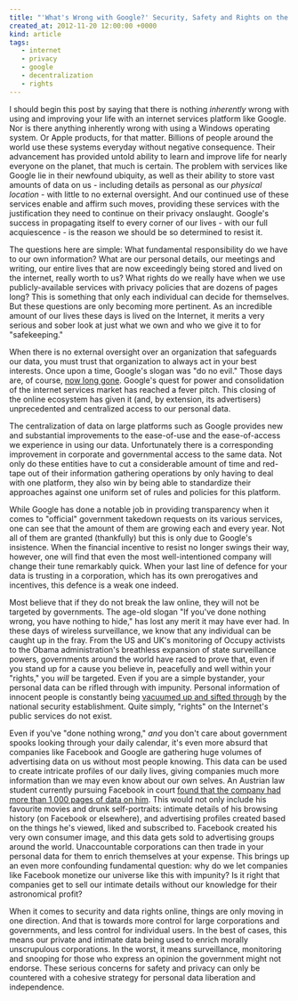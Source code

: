 ```yaml
---
title: "'What's Wrong with Google?' Security, Safety and Rights on the Internet"
created_at: 2012-11-20 12:00:00 +0000
kind: article
tags:
   - internet
   - privacy
   - google
   - decentralization
   - rights
---
```


I should begin this post by saying that there is nothing _inherently_ wrong with using and improving your life with an internet services platform like Google. Nor is there anything inherently wrong with using a Windows operating system. Or Apple products, for that matter. Billions of people around the world use these systems everyday without negative consequence. Their advancement has provided untold ability to learn and improve life for nearly everyone on the planet, that much is certain. The problem with services like Google lie in their newfound ubiquity, as well as their ability to store vast amounts of data on us - including details as personal as our _physical location_ - with little to no external oversight. And our continued use of these services enable and affirm such moves, providing these services with the justification they need to continue on their privacy onslaught. Google's success in propagating itself to every corner of our lives - with our full acquiescence - is the reason we should be so determined to resist it.

The questions here are simple: What fundamental responsibility do we have to our own information? What are our personal details, our meetings and writing, our entire lives that are now exceedingly being stored and lived on the internet, really worth to us? What rights do we really have when we use publicly-available services with privacy policies that are dozens of pages long? This is something that only each individual can decide for themselves. But these questions are only becoming more pertinent. As an incredible amount of our lives these days is lived on the Internet, it merits a very serious and sober look at just what we own and who we give it to for "safekeeping."

<!-- more -->

When there is no external oversight over an organization that safeguards our data, you must trust that organization to always act in your best interests. Once upon a time, Google's slogan was "do no evil." Those days are, of course, [now long gone](https://en.wikipedia.org/wiki/Criticism_of_Google#Privacy). Google's quest for power and consolidation of the internet services market has reached a fever pitch. This closing of the online ecosystem has given it (and, by extension, its advertisers) unprecedented and centralized access to our personal data.

The centralization of data on large platforms such as Google provides new and substantial improvements to the ease-of-use and the ease-of-access we experience in using our data. Unfortunately there is a corresponding improvement in corporate and governmental access to the same data. Not only do these entities have to cut a considerable amount of time and red-tape out of their information gathering operations by only having to deal with one platform, they also win by being able to standardize their approaches against one uniform set of rules and policies for this platform.

While Google has done a notable job in providing transparency when it comes to "official" government takedown requests on its various services, one can see that the amount of them are growing each and every year. Not all of them are granted (thankfully) but this is only due to Google's insistence. When the financial incentive to resist no longer swings their way, however, one will find that even the most well-intentioned company will change their tune remarkably quick. When your last line of defence for your data is trusting in a corporation, which has its own prerogatives and incentives, this defence is a weak one indeed.

Most believe that if they do not break the law online, they will not be targeted by governments. The age-old slogan "If you've done nothing wrong, you have nothing to hide," has lost any merit it may have ever had. In these days of wireless surveillance, we know that any individual can be caught up in the fray. From the US and UK's monitoring of Occupy activists to the Obama administration's breathless expansion of state surveillance powers, governments around the world have raced to prove that, even if you stand up for a cause you believe in, peacefully and well within your "rights," you _will_ be targeted. Even if you are a simple bystander, your personal data can be rifled through with impunity. Personal information of innocent people is constantly being [vacuumed up and sifted through](http://www.aclu.org/spy-files) by the national security establishment. Quite simply, "rights" on the Internet's public services do not exist.

Even if you've "done nothing wrong," _and_ you don't care about government spooks looking through your daily calendar, it's even more absurd that companies like Facebook and Google are gathering huge volumes of advertising data on us without most people knowing. This data can be used to create intricate profiles of our daily lives, giving companies much more information than we may even know about our own selves. An Austrian law student currently pursuing Facebook in court [found that the company had more than 1,000 pages of data on him](http://arstechnica.com/tech-policy/2012/11/how-one-law-student-is-making-facebook-get-serious-about-privacy/). This would not only include his favourite movies and drunk self-portraits: intimate details of his browsing history (on Facebook or elsewhere), and advertising profiles created based on the things he's viewed, liked and subscribed to. Facebook created his very own consumer image, and this data gets sold to advertising groups around the world. Unaccountable corporations can then trade in your personal data for them to enrich themselves at your expense. This brings up an even more confounding fundamental question: why do we let companies like Facebook monetize our universe like this with impunity? Is it right that companies get to sell our intimate details without our knowledge for their astronomical profit?

When it comes to security and data rights online, things are only moving in one direction. And that is towards more control for large corporations and governments, and less control for individual users. In the best of cases, this means our private and intimate data being used to enrich morally unscrupulous corporations. In the worst, it means surveillance, monitoring and snooping for those who express an opinion the government might not endorse. These serious concerns for safety and privacy can only be countered with a cohesive strategy for personal data liberation and independence.
